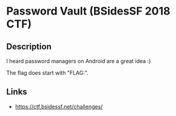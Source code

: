 # Password Vault (BSidesSF 2018 CTF)

## Description

>>>
I heard password managers on Android are a great idea :)

The flag does start with "FLAG:".
>>>

## Links
* https://ctf.bsidessf.net/challenges/
